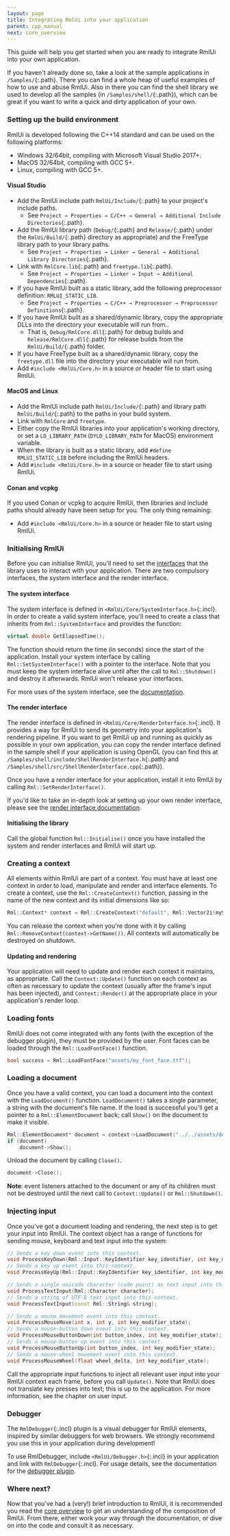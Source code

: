 ```yaml
---
layout: page
title: Integrating RmlUi into your application
parent: cpp_manual
next: core_overview
---
```


This guide will help you get started when you are ready to integrate RmlUi into your own application.

If you haven't already done so, take a look at the sample applications in `/Samples/`{:.path}. There you can find a whole heap of useful examples of how to use and abuse RmlUi. Also in there you can find the shell library we used to develop all the samples (in `/Samples/shell/`{:.path}), which can be great if you want to write a quick and dirty application of your own.

### Setting up the build environment

RmlUi is developed following the C++14 standard and can be used on the following platforms:

- Windows 32/64bit, compiling with Microsoft Visual Studio 2017+.
- MacOS 32/64bit, compiling with GCC 5+.
- Linux, compiling with GCC 5+.

#### Visual Studio

- Add the RmlUi include path `RmlUi/Include/`{:.path} to your project's include paths.
  - See `Project → Properties → C/C++ → General → Additional Include Directories`{:.path}.
- Add the RmlUi library path (`Debug/`{:.path} and `Release/`{:.path} under the `RmlUi/Build/`{:.path} directory as appropriate) and the FreeType library path to your library paths.
  - See `Project → Properties → Linker → General → Additional Library Directories`{:.path}.
- Link with `RmlCore.lib`{:.path} and `freetype.lib`{:.path}.
  - See `Project → Properties → Linker → Input → Additional Dependencies`{:.path}.
- If you have RmlUi built as a static library, add the following preprocessor definition: `RMLUI_STATIC_LIB`.
  - See `Project → Properties → C/C++ → Preprocessor → Preprocessor Definitions`{:.path}.
- If you have RmlUi built as a shared/dynamic library, copy the appropriate DLLs into the directory your executable will run from..
  - That is, `Debug/RmlCore.dll`{:.path} for debug builds and `Release/RmlCore.dll`{:.path} for release builds from the `RmlUi/Build/`{:.path} folder.
- If you have FreeType built as a shared/dynamic library, copy the `freetype.dll` file into the directory your executable will run from.
- Add `#include <RmlUi/Core.h>` in a source or header file to start using RmlUi.

#### MacOS and Linux

- Add the RmlUi include path `RmlUi/Include/`{:.path} and library path `RmlUi/Build/`{:.path} to the paths in your build system.
- Link with `RmlCore` and `freetype`.
- Either copy the RmlUi libraries into your application's working directory, or set a `LD_LIBRARY_PATH` (`DYLD_LIBRARY_PATH` for MacOS) environment variable. 
- When the library is built as a static library, add `#define RMLUI_STATIC_LIB` before including the RmlUi headers.
- Add `#include <RmlUi/Core.h>` in a source or header file to start using RmlUi.

#### Conan and vcpkg

If you used Conan or vcpkg to acquire RmlUi, then libraries and include paths should already have been setup for you. The only thing remaining:

- Add `#include <RmlUi/Core.h>` in a source or header file to start using RmlUi.


### Initialising RmlUi

Before you can initialise RmlUi, you'll need to set the [interfaces](interfaces.html) that the library uses to interact with your application. There are two compulsory interfaces, the system interface and the render interface.

#### The system interface

The system interface is defined in `<RmlUi/Core/SystemInterface.h>`{:.incl}. In order to create a valid system interface, you'll need to create a class that inherits from `Rml::SystemInterface` and provides the function:

```cpp
virtual double GetElapsedTime();
```

The function should return the time (in seconds) since the start of the application. Install your system interface by calling `Rml::SetSystemInterface()` with a pointer to the interface. Note that you must keep the system interface alive until after the call to `Rml::Shutdown()` and destroy it afterwards. RmlUi won't release your interfaces.

For more uses of the system interface, see the [documentation](interfaces/system.html).

#### The render interface

The render interface is defined in `<RmlUi/Core/RenderInterface.h>`{:.incl}. It provides a way for RmlUi to send its geometry into your application's rendering pipeline. If you want to get RmlUi up and running as quickly as possible in your own application, you can copy the render interface defined in the sample shell if your application is using OpenGL (you can find this at `/Samples/shell/include/ShellRenderInterface.h`{:.path} and `/Samples/shell/src/ShellRenderInterface.cpp`{:.path}).

Once you have a render interface for your application, install it into RmlUi by calling `Rml::SetRenderInterface()`.

If you'd like to take an in-depth look at setting up your own render interface, please see the [render interface documentation](interfaces/render.html).

#### Initialising the library

Call the global function `Rml::Initialise()` once you have installed the system and render interfaces and RmlUi will start up.


### Creating a context

All elements within RmlUi are part of a context. You must have at least one context in order to load, manipulate and render and interface elements. To create a context, use the `Rml::CreateContext()` function, passing in the name of the new context and its initial dimensions like so:

```cpp
Rml::Context* context = Rml::CreateContext("default", Rml::Vector2i(myScreenWidth, myScreenHeight));
```

You can release the context when you're done with it by calling `Rml::RemoveContext(context->GetName())`.  All contexts will automatically be destroyed on shutdown.

#### Updating and rendering

Your application will need to update and render each context it maintains, as appropriate. Call the `Context::Update()` function on each context as often as necessary to update the context (usually after the frame's input has been injected), and `Context::Render()` at the appropriate place in your application's render loop.

### Loading fonts

RmlUi does not come integrated with any fonts (with the exception of the debugger plugin), they must be provided by the user. Font faces can be loaded through the `Rml::LoadFontFace()` function.

```cpp
bool success = Rml::LoadFontFace("assets/my_font_face.ttf");
```

### Loading a document

Once you have a valid context, you can load a document into the context with the `LoadDocument()` function. `LoadDocument()` takes a single parameter, a string with the document's file name. If the load is successful you'll get a pointer to a `Rml::ElementDocument` back; call `Show()` on the document to make it visible.

```cpp
Rml::ElementDocument* document = context->LoadDocument("../../assets/demo.rml");
if (document)
	document->Show();
```

Unload the document by calling `Close()`.

```cpp
document->Close();
```

**Note**: event listeners attached to the document or any of its children must not be destroyed until the next call to `Context::Update()` or `Rml::Shutdown()`.

### Injecting input

Once you've got a document loading and rendering, the next step is to get your input into RmlUi. The context object has a range of functions for sending mouse, keyboard and text input into the system:

```cpp
// Sends a key down event into this context.
void ProcessKeyDown(Rml::Input::KeyIdentifier key_identifier, int key_modifier_state);
// Sends a key up event into this context.
void ProcessKeyUp(Rml::Input::KeyIdentifier key_identifier, int key_modifier_state);

// Sends a single unicode character (code point) as text input into this context.
void ProcessTextInput(Rml::Character character);
// Sends a string of UTF-8 text input into this context.
void ProcessTextInput(const Rml::String& string);

// Sends a mouse movement event into this context.
void ProcessMouseMove(int x, int y, int key_modifier_state);
// Sends a mouse-button down event into this context.
void ProcessMouseButtonDown(int button_index, int key_modifier_state);
// Sends a mouse-button up event into this context.
void ProcessMouseButtonUp(int button_index, int key_modifier_state);
// Sends a mouse-wheel movement event into this context.
void ProcessMouseWheel(float wheel_delta, int key_modifier_state);
```

Call the appropriate input functions to inject all relevant user input into your RmlUi context each frame, before you call `Update()`. Note that RmlUi does not translate key presses into text; this is up to the application. For more information, see the chapter on user input.


### Debugger

The `RmlDebugger`{:.incl} plugin is a visual debugger for RmlUi elements, inspired by similar debuggers for web browsers. We strongly recommend you use this in your application during development!

To use RmlDebugger, include `<RmlUi/Debugger.h>`{:.incl} in your application and link with `RmlDebugger`{:.incl}. For usage details, see the documentation for the [debugger plugin](debugger.html).


### Where next?

Now that you've had a (very!) brief introduction to RmlUi, it is recommended you read the [core overview](core_overview.html) to get an understanding of the composition of RmlUi. From there, either work your way through the documentation, or dive on into the code and consult it as necessary. 
